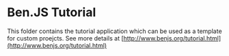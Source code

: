 # Ben.JS Tutorial

This folder contains the tutorial application which can be used as a template for custom proejcts. 
See more details at [http://www.benjs.org/tutorial.html](http://www.benjs.org/tutorial.html)

